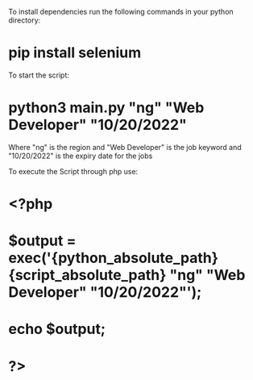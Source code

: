 To install dependencies run the following commands in your python directory:

# pip install selenium

To start the script:

# python3 main.py "ng" "Web Developer" "10/20/2022"

Where "ng" is the region and "Web Developer" is the job keyword and "10/20/2022" is the expiry date for the jobs

To execute the Script through php use:

# <?php

# $output = exec('{python_absolute_path} {script_absolute_path} "ng" "Web Developer" "10/20/2022"');

# echo $output;

# ?>
